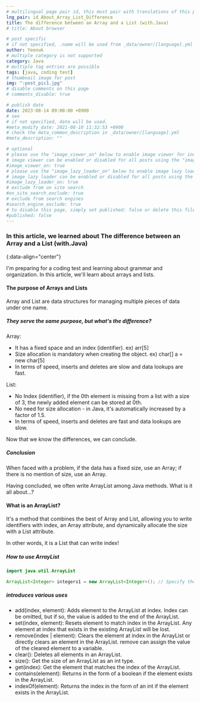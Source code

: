 ```yaml
---
# multilingual page pair id, this must pair with translations of this page. (This name must be unique)
lng_pair: id_About_Array_List_Difference
title: The difference between an Array and a List (with.Java)
# title: About browser

# post specific
# if not specified, .name will be used from _data/owner/[language].yml
author: Yeonuk
# multiple category is not supported
category: Java
# multiple tag entries are possible
tags: [java, coding test]
# thumbnail image for post
img: ":post_pic1.jpg"
# disable comments on this page
# comments_disable: true

# publish date
date: 2023-08-14 09:00:00 +0900
# seo
# if not specified, date will be used.
#meta_modify_date: 2021-08-10 11:32:53 +0900
# check the meta_common_description in _data/owner/[language].yml
#meta_description: ""

# optional
# please use the "image_viewer_on" below to enable image viewer for individual pages or posts (_posts/ or [language]/_posts folders).
# image viewer can be enabled or disabled for all posts using the "image_viewer_posts: true" setting in _data/conf/main.yml.
#image_viewer_on: true
# please use the "image_lazy_loader_on" below to enable image lazy loader for individual pages or posts (_posts/ or [language]/_posts folders).
# image lazy loader can be enabled or disabled for all posts using the "image_lazy_loader_posts: true" setting in _data/conf/main.yml.
#image_lazy_loader_on: true
# exclude from on site search
#on_site_search_exclude: true
# exclude from search engines
#search_engine_exclude: true
# to disable this page, simply set published: false or delete this file
#published: false
---
```


<!-- outline-start -->

### In this article, we learned about The difference between an Array and a List (with.Java)

{:data-align="center"}

<!-- outline-end -->

I'm preparing for a coding test and learning about grammar and organization. In this article, we'll learn about arrays and lists.

#### The purpose of Arrays and Lists

Array and List are data structures for managing multiple pieces of data under one name.

##### They serve the same purpose, but what's the difference?

Array:

- It has a fixed space and an index (identifier). ex) arr[5]
- Size allocation is mandatory when creating the object. ex) char[] a = new char[5]
- In terms of speed, inserts and deletes are slow and data lookups are fast.

List:

- No Index (identifier), if the 0th element is missing from a list with a size of 3, the newly added element can be stored at 0th.
- No need for size allocation - in Java, it's automatically increased by a factor of 1.5.
- In terms of speed, inserts and deletes are fast and data lookups are slow.

Now that we know the differences, we can conclude.

##### Conclusion

When faced with a problem, if the data has a fixed size, use an Array; if there is no mention of size, use an Array.

Having concluded, we often write ArrayList among Java methods.
What is it all about...?

#### What is an ArrayList?

It's a method that combines the best of Array and List, allowing you to write identifiers with index, an Array attribute, and dynamically allocate the size with a List attribute.

In other words, it is a List that can write index!

##### How to use ArrayList

```java
import java.util.ArrayList

ArrayList<Integer> integers1 = new ArrayList<Integer>(); // Specify the Integer type
```

##### introduces various uses

- add(index, element): Adds element to the ArrayList at index. Index can be omitted, but if so, the value is added to the end of the ArrayList.
- set(index, element): Resets element to match index in the ArrayList. Any element at index that exists in the existing ArrayList will be lost.
- remove(index | element): Clears the element at index in the ArrayList or directly clears an element in the ArrayList. remove can assign the value of the cleared element to a variable.
- clear(): Deletes all elements in an ArrayList.
- size(): Get the size of an ArrayList as an int type.
- get(index): Get the element that matches the index of the ArrayList.
- contains(element): Returns in the form of a boolean if the element exists in the ArrayList.
- indexOf(element): Returns the index in the form of an int if the element exists in the ArrayList.
